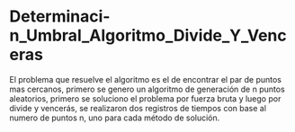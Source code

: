 # Determinaci-n_Umbral_Algoritmo_Divide_Y_Venceras
El problema que resuelve el algoritmo es el de encontrar el par de puntos mas cercanos, primero se genero un algoritmo de generación de n puntos aleatorios, primero se soluciono el problema por fuerza bruta y luego por divide y vencerás, se realizaron dos registros de tiempos con base al numero de puntos n, uno para cada método de solución.
